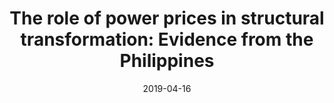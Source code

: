 ---
title: "The role of power prices in structural transformation: Evidence from the Philippines"
collection: publications
category: journals
permalink: /publications/2019_jae
excerpt: # 'This paper is about the number 2. The number 3 is left for future work.'
date: 2019-04-16
venue: 'Journal of Asian Economics'
paperurl: 'https://www.sciencedirect.com/science/article/pii/S1049007818300344?via%3Dihub'
citation: 'Ravago, M.V., A.Z. Brucal, J. Roumasset, and J.C.B. Punongbayan (2019). &quot;The role of power prices in structural transformation: Evidence from the Philippines.&quot; <i>Journal of Asian Economics</i> 61: 20-33.'
---